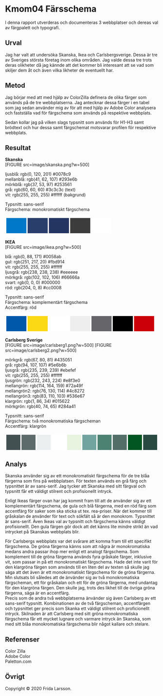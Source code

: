 ---
---

Kmom04 Färsschema
=======================

I denna rapport utverderas och documenteras 3 webbplatser och dereas val av färgpalett och typografi.

Urval
-----------------------

Jag har valt att undersöka Skanska, Ikea och Carlsbergsverige. Dessa är tre av Sveriges största företag inom olika områden. Jag valde dessa tre trots deras olikheter då jag kännde att det kommer bli interesant att se vad som skiljer dem åt och även vilka likheter de eventuellt har.

Metod
-----------------------

Jag börjar med att med hjälp av ColorZilla definera de olika färger som används på de tre webbplatserna. Jag antecknar dessa färger i en tabel som jag sedan använder mig av för att med hjälp av Adobe Color analysera och fastställa vad för färgschema som används på respektive webbplats.

Sedan kollar jag på vilken slags typsnitt som används för H1-H3 samt brödtext och hur dessa samt färgschemat motsvarar profilen för respektive webbplats.  

Resultat
-----------------------

**Skanska**  
[FIGURE src=image/skanska.png?w=500]

ljusblå: rgb(0, 120, 201) #0078c9  
mellanblå: rgb(41, 62, 107) #293e6b  
mörkblå: rgb(37, 53, 97) #253561  
grå: rgb(60, 60, 60) #3c3c3c (text)  
vit: rgb(255, 255, 255) #ffffff (bakgrund)  

Typsnitt: sans-serif  
Färgschema: monokromatiskt färgschema  

<table style="border-spacing: 4px; border-collapse: separate">
<tr>
<td style="height: 50px; width: 50px; background-color: #0078c9">
<td style="height: 50px; width: 50px; background-color: #293e6b">
<td style="height: 50px; width: 50px; background-color: #253561">
<td style="height: 50px; width: 50px; background-color: #3c3c3c">
<td style="height: 50px; width: 50px; background-color: #ffffff">
</tr>
</table>

**IKEA**  
[FIGURE src=image/ikea.png?w=500]

blå: rgb(0, 88, 171) #0058ab  
gul: rgb(251, 217, 20) #fbd914  
vit: rgb(255, 255, 255) #ffffff  
ljusgrå: rgb(238, 238, 238) #eeeeee  
mörkgrå: rgb(102, 102, 106) #66666a  
svart: rgb(0, 0, 0) #000000  
röd: rgb(204, 0, 8) #cc0008

Typsnitt: sans-serif  
Färgschema: komplementärt färgschema  
Accentfärg: röd  

<table style="border-spacing: 4px; border-collapse: separate">
<td style="height: 50px; width: 50px; background-color: #0058ab">
<td style="height: 50px; width: 50px; background-color: #fbd914">
<td style="height: 50px; width: 50px; background-color: #ffffff">
<td style="height: 50px; width: 50px; background-color: #eeeeee">
<td style="height: 50px; width: 50px; background-color: #66666a">
<td style="height: 50px; width: 50px; background-color: #000000">
<td style="height: 50px; width: 50px; background-color: #cc0008">
</table>

**Carlsberg Sverige**  
[FIGURE src=image/carlsberg1.png?w=500]
[FIGURE src=image/carlsberg2.png?w=500]

mörkgrå: rgb(67, 80, 81) #435051  
grå: rgb(94, 107, 107) #5e6b6b  
ljusgrå: rgb(235, 239, 239) #ebefef  
vit: rgb(255, 255, 255) #ffffff  
ljusgrön: rgb(232, 243, 224) #e8f3e0  
mellangrön: rgb(114, 164, 159) #72a49f  
mellangrön2: rgb(76, 130, 114) #4c8272  
mellangrön3: rgb(83, 110, 103) #536e67  
klargrön: rgb(1, 86, 34) #015622  
mörkgrön: rgb(40, 74, 65) #284a41  

Typsnitt: sans-serif  
Färgschema: två monokromatiska färgscheman  
Accentfärg: klargrön  


<table style="border-spacing: 4px; border-collapse: separate">
<td style="height: 50px; width: 50px; background-color: #435051">
<td style="height: 50px; width: 50px; background-color: #5e6b6b">
<td style="height: 50px; width: 50px; background-color: #ebefef">
<td style="height: 50px; width: 50px; background-color: #ffffff">
<td style="height: 50px; width: 50px; background-color: #e8f3e0">
<td style="height: 50px; width: 50px; background-color: #72a49f">
<td style="height: 50px; width: 50px; background-color: #4c8272">
<td style="height: 50px; width: 50px; background-color: #536e67">
<td style="height: 50px; width: 50px; background-color: #015622">
<td style="height: 50px; width: 50px; background-color: #284a41">
</table>

Analys
-----------------------

Skanska använder sig av ett monokromatiskt färgschema för de tre blåa färgerna som fins på webbplatsen. För texten används en grå färg och typsnittet är av sans-serif. Jag tycker att Skanska med sitt färgval och typsnitt får ett väldigt stilrent och profisionellt intryck.

Enligt Ikeas färger ovan har jag kommit fram till att de använder sig av ett komplementärt färgschema, de gula och blå färgerna, med en röd färg som accentfärg för saker som ska sticka ut tex. rea-priser. När det kommer till gråskalan de använder för text och sökfält så är den monokrom. Typsnittet är sans-serif. Även Ikeas val av typsnitt och färgschema känns väldigt profisionellt. Den gula färgen gör dock att det känns lite mindre strikt än vad intrycket på Skanskas webbplats blir.

För Carlsbergs webbplats var det svårare att komma fram till ett specifikt färgschema. De gröna färgerna känns som att några är monokromatiska medans andra passar ihop mer enligt ett analogt färgschema. Som komplement till de gröna färgerna används fyra gråskale färger, inklusive vit, som passar in på ett monokromatiskt färgschema. Hade det inte varit för den klargröna färgen som används till en liten del av texten så skulle jag säga att det även är ett monokromatiskt färgschema för de gröna färgerna.  
Min slutsats bli således att de änvänder sig av två monokromatiska färgscheman, ett för gråskalan och ett för de gröna färgerna, med undantag för den klargröna färgen. Den skulle jag, trots des likhet till de övriga gröna färgerna, säga är en accentfärg.  
Precis som de andra två webbplatserna änvänder sig även Carlsberg av ett sans-serif typsnitt. Kombinationen av  de två färgscheman, accentfärgen och typsnittet ger precis som Skanka ett väldigt stilrent och proficionellt intryck. Skilnaden är att Carlsberg med sitt gröna monokromatiska färgschema får ett mycket lugnare och varmare intryck än Skanska, som med sitt blåa monokromatiska färgschema blir något kallare och stelare.

Referenser
-----------------------

Color Zilla  
Adobe Color  
Paletton.com  

Övrigt
-----------------------

Copyright &copy; 2020 Frida Larsson.
